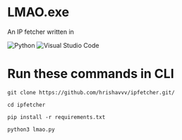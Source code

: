 # LMAO.exe
An IP fetcher written in

![Python](https://img.shields.io/badge/python-3670A0?style=for-the-badge&logo=python&logoColor=ffdd54)	![Visual Studio Code](https://img.shields.io/badge/Visual%20Studio%20Code-0078d7.svg?style=for-the-badge&logo=visual-studio-code&logoColor=white)

 # Run these commands in CLI
```git clone https://github.com/hrishavvv/ipfetcher.git/```

```cd ipfetcher```

```pip install -r requirements.txt```

```python3 lmao.py```
